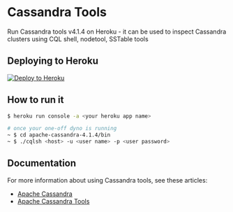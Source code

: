 # Cassandra Tools
Run Cassandra tools v4.1.4 on Heroku - it can be used to inspect Cassandra clusters using CQL shell, nodetool, SSTable tools

## Deploying to Heroku

[![Deploy to Heroku](https://www.herokucdn.com/deploy/button.svg)](https://heroku.com/deploy)

## How to run it

```sh
$ heroku run console -a <your heroku app name>

# once your one-off dyno is running
~ $ cd apache-cassandra-4.1.4/bin
~ $ ./cqlsh <host> -u <user name> -p <user password>
```

## Documentation

For more information about using Cassandra tools, see these articles:

- [Apache Cassandra](https://cassandra.apache.org/)
- [Apache Cassandra Tools](https://cassandra.apache.org/doc/latest/cassandra/managing/tools/index.html)